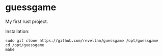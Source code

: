 # guessgame
My first rust project.

Installation:
```
sudo git clone https://github.com/revellan/guessgame /opt/guessgame
cd /opt/guessgame
make
```
